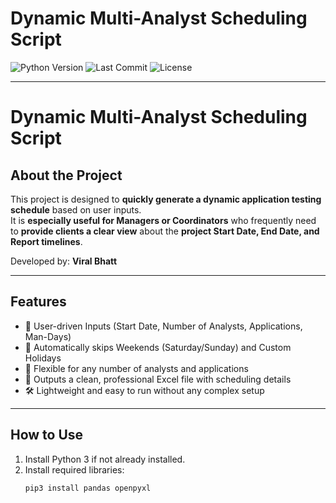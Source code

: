# Dynamic Multi-Analyst Scheduling Script

![Python Version](https://img.shields.io/badge/Python-3.8%2B-blue)
![Last Commit](https://img.shields.io/github/last-commit/viralbhatt100/dynamic-schedule-generator)
![License](https://img.shields.io/badge/License-MIT-green)

---

# Dynamic Multi-Analyst Scheduling Script

## About the Project
This project is designed to **quickly generate a dynamic application testing schedule** based on user inputs.  
It is **especially useful for Managers or Coordinators** who frequently need to **provide clients a clear view** about the **project Start Date, End Date, and Report timelines**.

Developed by: **Viral Bhatt**

---

## Features
- 🚀 User-driven Inputs (Start Date, Number of Analysts, Applications, Man-Days)
- 📅 Automatically skips Weekends (Saturday/Sunday) and Custom Holidays
- 🔄 Flexible for any number of analysts and applications
- 📝 Outputs a clean, professional Excel file with scheduling details
- 🛠 Lightweight and easy to run without any complex setup

---

## How to Use
1. Install Python 3 if not already installed.
2. Install required libraries:
   ```bash
   pip3 install pandas openpyxl

